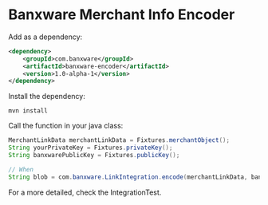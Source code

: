 # Banxware Merchant Info Encoder

Add as a dependency:

```xml
<dependency>
    <groupId>com.banxware</groupId>
    <artifactId>banxware-encoder</artifactId>
    <version>1.0-alpha-1</version>
</dependency>
```

Install the dependency:

```shell
mvn install
```

Call the function in your java class:

```java
MerchantLinkData merchantLinkData = Fixtures.merchantObject();
String yourPrivateKey = Fixtures.privateKey();
String banxwarePublicKey = Fixtures.publicKey();

// When
String blob = com.banxware.LinkIntegration.encode(merchantLinkData, banxwarePublicKey, yourPrivateKey);
```

For a more detailed, check the IntegrationTest.

